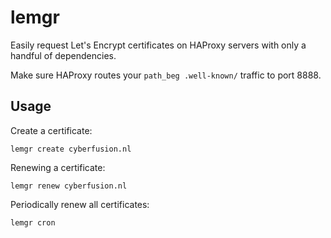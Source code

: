 # lemgr

Easily request Let's Encrypt certificates on HAProxy servers with only a handful of dependencies.

Make sure HAProxy routes your `path_beg .well-known/` traffic to port 8888.

## Usage

Create a certificate:

`lemgr create cyberfusion.nl`

Renewing a certificate:

`lemgr renew cyberfusion.nl`

Periodically renew all certificates:

`lemgr cron`
